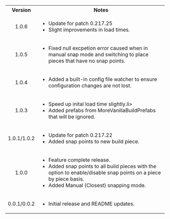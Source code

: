 <table>
	<tbody>
		<tr>
			<th align="center">Version</th>
			<th align="center">Notes</th>
		</tr>
		<tr>
			<td align="center">1.0.6</td>
			<td align="left">
				<ul>
					<li>Update for patch 0.217.25</li>
					<li>Slight improvements in load times.</li>
				</ul>
			</td>
		</tr>
		<tr>
			<td align="center">1.0.5</td>
			<td align="left">
				<ul>
					<li>Fixed null excpetion error caused when in manual snap mode and switching to place pieces that have no snap points.</li>
				</ul>
			</td>
		</tr>
		<tr>
			<td align="center">1.0.4</td>
			<td align="left">
				<ul>
					<li>Added a built-in config file watcher to ensure configuration changes are not lost.</li>
				</ul>
			</td>
		</tr>
		<tr>
			<td align="center">1.0.3</td>
			<td align="left">
				<ul>
					<li>Speed up inital load time slightly.li>
					<li>Added prefabs from MoreVanillaBuildPrefabs that will be ignored.</li>
				</ul>
			</td>
		</tr>
		<tr>
			<td align="center">1.0.1/1.0.2</td>
			<td align="left">
				<ul>
					<li>Update for patch 0.217.22</li>
					<li>Added snap points to new build piece.</li>
				</ul>
			</td>
		</tr>
		<tr>
			<td align="center">1.0.0</td>
			<td align="left">
				<ul>
					<li>Feature complete release.</li>
					<li>Added snap points to all build pieces with the option to enable/disable snap points on a piece by piece basis.</li>
					<li>Added Manual (Closest) snapping mode.</li>
				</ul>
			</td>
		</tr>
		<tr>
			<td align="center">0.0.1/0.0.2</td>
			<td align="left">
				<ul>
					<li>
						Initial release and README updates.
					</li>
				</ul>
			</td>
		</tr>
	</tbody>
</table>

